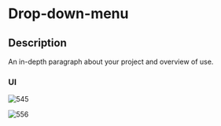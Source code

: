 
# Drop-down-menu

## Description

An in-depth paragraph about your project and overview of use.

### UI
![545](https://user-images.githubusercontent.com/86045021/173553907-6459a6f6-d18c-4646-9168-863cdcce89a2.JPG)



![556](https://user-images.githubusercontent.com/86045021/179246754-edce6e59-7384-4a6e-802c-b4fbfadb0397.JPG)
